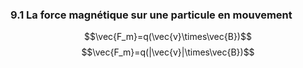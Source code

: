 ### 9.1 La force magnétique sur une particule en mouvement
$$\vec{F_m}=q(\vec{v}\times\vec{B})$$
$$\vec{F_m}=q(|\vec{v}|\times\vec{B})$$